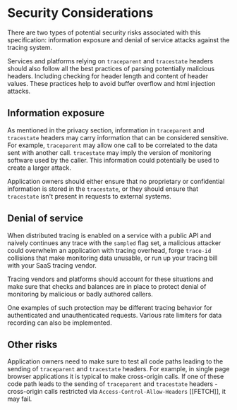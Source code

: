 # Security Considerations

There are two types of potential security risks associated with this specification: information exposure and denial of service attacks against the tracing system.

Services and platforms relying on `traceparent` and `tracestate` headers should also follow all the best practices of parsing potentially malicious headers. Including checking for header length and content of header values. These practices help to avoid buffer overflow and html injection attacks.

## Information exposure

As mentioned in the privacy section, information in `traceparent` and `tracestate` headers may carry information that can be considered sensitive. For example, `traceparent` may allow one call to be correlated to the data sent with another call. `tracestate` may imply the version of monitoring software used by the caller. This information could potentially be used to create a larger attack.

Application owners should either ensure that no proprietary or confidential information is stored in the `tracestate`, or they should ensure that `tracestate` isn't present in requests to external systems.

## Denial of service

When distributed tracing is enabled on a service with a public API and naively continues any trace with the `sampled` flag set, a malicious attacker could overwhelm an application with tracing overhead, forge `trace-id` collisions that make monitoring data unusable, or run up your tracing bill with your SaaS tracing vendor.

Tracing vendors and platforms should account for these situations and make sure that checks and balances are in place to protect denial of monitoring by malicious or badly authored callers.

One examples of such protection may be different tracing behavior for authenticated and unauthenticated requests. Various rate limiters for data recording can also be implemented.

## Other risks

Application owners need to make sure to test all code paths leading to the sending of `traceparent` and `tracestate` headers. For example, in single page browser applications it is typical to make cross-origin calls. If one of these code path leads to the sending of `traceparent` and `tracestate` headers - cross-origin calls restricted via <a data-cite='FETCH#http-access-control-request-headers'>`Access-Control-Allow-Headers`</a> [[FETCH]], it may fail.
